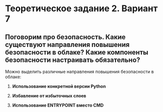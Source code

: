 # Теоретическое задание 2. Вариант 7
## Поговорим про безопасность. Какие существуют направления повышения безопасности в облаке? Какие компоненты безопасности настраивать обязательно?
Можно выделить различные направления повышения безопасности в облаке:

1. **Использование конкретной версии Python**

2. **Избавление от избыточных слоев**

3. **Использование ENTRYPOINT вместо CMD**
